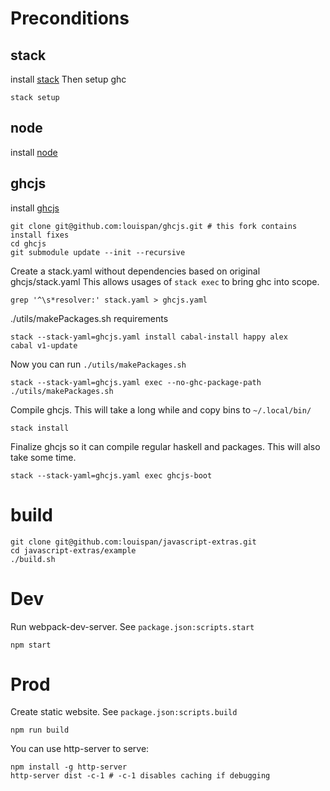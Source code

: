 # Preconditions

## stack
install [stack](https://docs.haskellstack.org/en/stable/install_and_upgrade/)
Then setup ghc
```
stack setup
```

## node
install [node](https://nodejs.org)

## ghcjs
install [ghcjs](https://github.com/louis/ghcjs)

```
git clone git@github.com:louispan/ghcjs.git # this fork contains install fixes
cd ghcjs
git submodule update --init --recursive
```

Create a stack.yaml without dependencies based on original ghcjs/stack.yaml
This allows usages of `stack exec` to bring ghc into scope.
```
grep '^\s*resolver:' stack.yaml > ghcjs.yaml
```

./utils/makePackages.sh requirements
```
stack --stack-yaml=ghcjs.yaml install cabal-install happy alex
cabal v1-update
```

Now you can run `./utils/makePackages.sh`
```
stack --stack-yaml=ghcjs.yaml exec --no-ghc-package-path ./utils/makePackages.sh
```

Compile ghcjs. This will take a long while and copy bins to `~/.local/bin/`
```
stack install
```

Finalize ghcjs so it can compile regular haskell and packages. This will also take some time.
```
stack --stack-yaml=ghcjs.yaml exec ghcjs-boot
```

# build

```
git clone git@github.com:louispan/javascript-extras.git
cd javascript-extras/example
./build.sh
```

# Dev

Run webpack-dev-server. See `package.json:scripts.start`
```
npm start
```

# Prod
Create static website. See `package.json:scripts.build`
```
npm run build
```

You can use http-server to serve:
```
npm install -g http-server
http-server dist -c-1 # -c-1 disables caching if debugging
```

